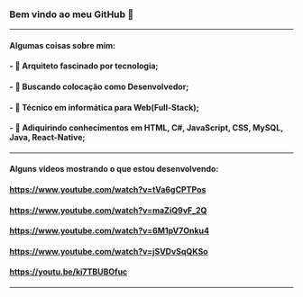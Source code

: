 ### Bem vindo ao meu GitHub 👋

______________________________

  #### Algumas coisas sobre mim:

  #### - 🔭 Arquiteto fascinado por tecnologia;
  #### - :briefcase: Buscando colocação como Desenvolvedor;
  #### - 🌱 Técnico em informática para Web(Full-Stack);
  #### - :school_satchel: Adiquirindo conhecimentos em HTML, C#, JavaScript, CSS, MySQL, Java, React-Native;
  
______________________________

#### Alguns videos mostrando o que estou desenvolvendo:

#### https://www.youtube.com/watch?v=tVa6gCPTPos
#### https://www.youtube.com/watch?v=maZiQ9vF_2Q
#### https://www.youtube.com/watch?v=6M1pV7Onku4
#### https://www.youtube.com/watch?v=jSVDvSqQKSo
#### https://youtu.be/ki7TBUBOfuc


______________________________

